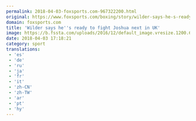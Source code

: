 ```yaml
---
permalink: 2018-04-03-foxsports.com-967322200.html
original: https://www.foxsports.com/boxing/story/wilder-says-he-s-ready-to-fight-joshua-next-in-uk-040318
domain: foxsports.com
title: 'Wilder says he''s ready to fight Joshua next in UK'
image: https://b.fssta.com/uploads/2016/12/default_image.vresize.1200.630.high.0.png
date: 2018-04-03 17:18:21
category: sport
translations: 
 - 'es'
 - 'de'
 - 'ru'
 - 'ja'
 - 'fr'
 - 'it'
 - 'zh-CN'
 - 'zh-TW'
 - 'ar'
 - 'pt'
 - 'hy'
---
```


